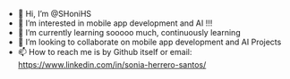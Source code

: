- 👋 Hi, I’m @SHoniHS
- 👀 I’m interested in mobile app development and AI !!!
- 🌱 I’m currently learning sooooo much, continuously learning
- 💞️ I’m looking to collaborate on mobile app development and AI Projects
- 📫 How to reach me is by Github itself or email: https://www.linkedin.com/in/sonia-herrero-santos/

<!---
SHoniHS/SHoniHS is a ✨ special ✨ repository because its `README.md` (this file) appears on your GitHub profile.
You can click the Preview link to take a look at your changes.
--->
